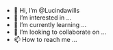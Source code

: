 - 👋 Hi, I’m @Lucindawills
- 👀 I’m interested in ...
- 🌱 I’m currently learning ...
- 💞️ I’m looking to collaborate on ...
- 📫 How to reach me ...

<!---
Lucindawills/Lucindawills is a ✨ special ✨ repository because its `README.md` (this file) appears on your GitHub profile.
You can click the Preview link to take a look at your changes.
--->
